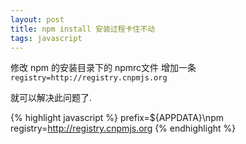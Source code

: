 ```yaml
---
layout: post
title: npm install 安装过程卡住不动
tags: javascript
---
```



修改 npm 的安装目录下的 npmrc文件 增加一条 `registry=http://registry.cnpmjs.org`

就可以解决此问题了.

{% highlight javascript %}
prefix=${APPDATA}\npm
registry=http://registry.cnpmjs.org
{% endhighlight %}